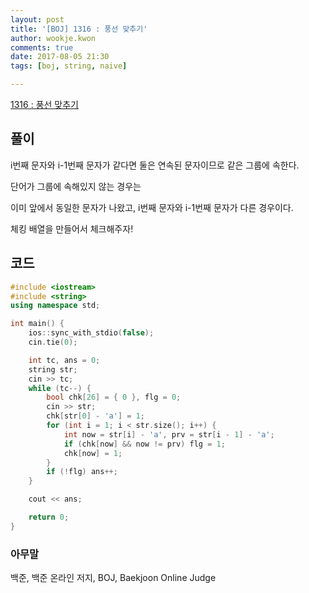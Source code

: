 ```yaml
---
layout: post
title: '[BOJ] 1316 : 풍선 맞추기'
author: wookje.kwon
comments: true
date: 2017-08-05 21:30
tags: [boj, string, naive]

---
```


[1316 : 풍선 맞추기](https://www.acmicpc.net/problem/1316)

## 풀이

i번째 문자와 i-1번째 문자가 같다면 둘은 연속된 문자이므로 같은 그룹에 속한다.

단어가 그룹에 속해있지 않는 경우는

이미 앞에서 동일한 문자가 나왔고, i번째 문자와 i-1번째 문자가 다른 경우이다.

체킹 배열을 만들어서 체크해주자!

## 코드

```cpp
#include <iostream>
#include <string>
using namespace std;

int main() {
	ios::sync_with_stdio(false);
	cin.tie(0);

	int tc, ans = 0;
	string str;
	cin >> tc;
	while (tc--) {
		bool chk[26] = { 0 }, flg = 0;
		cin >> str;
		chk[str[0] - 'a'] = 1;
		for (int i = 1; i < str.size(); i++) {
			int now = str[i] - 'a', prv = str[i - 1] - 'a';
			if (chk[now] && now != prv) flg = 1;
			chk[now] = 1;
		}
		if (!flg) ans++;
	}

	cout << ans;

	return 0;
}
```

### 아무말  
백준, 백준 온라인 저지, BOJ, Baekjoon Online Judge